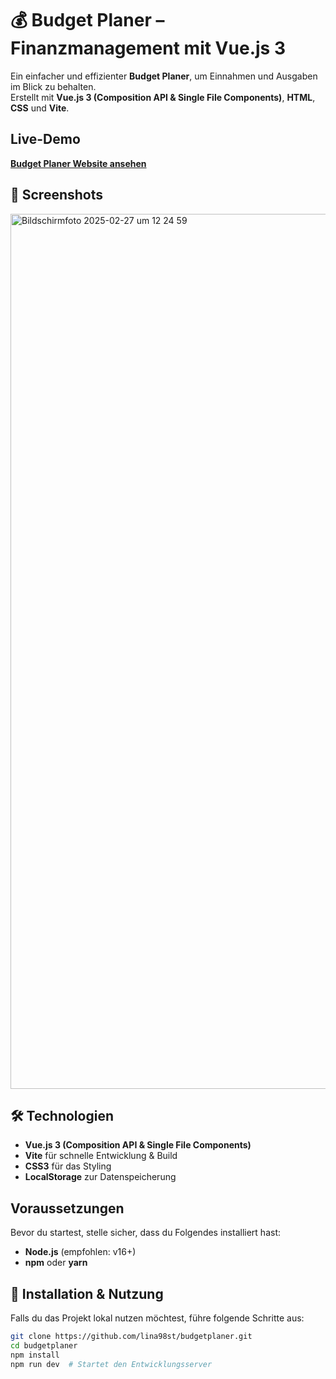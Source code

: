 # 💰 Budget Planer – Finanzmanagement mit Vue.js 3  

Ein einfacher und effizienter **Budget Planer**, um Einnahmen und Ausgaben im Blick zu behalten.  
Erstellt mit **Vue.js 3 (Composition API & Single File Components)**, **HTML**, **CSS** und **Vite**.  

## Live-Demo  
**[Budget Planer Website ansehen](https://lina98st.github.io/budgetplaner/)**  

## 📸 Screenshots  

<img width="1400" alt="Bildschirmfoto 2025-02-27 um 12 24 59" src="https://github.com/user-attachments/assets/b6433e0c-de5c-4e1d-aa6d-a0c5f6d8f362" />


## 🛠 Technologien
- **Vue.js 3 (Composition API & Single File Components)**  
- **Vite** für schnelle Entwicklung & Build  
- **CSS3** für das Styling  
- **LocalStorage** zur Datenspeicherung  

## Voraussetzungen  
Bevor du startest, stelle sicher, dass du Folgendes installiert hast:  
- **Node.js** (empfohlen: v16+)  
- **npm** oder **yarn**  

## 🔧 Installation & Nutzung  
Falls du das Projekt lokal nutzen möchtest, führe folgende Schritte aus:  
```bash
git clone https://github.com/lina98st/budgetplaner.git
cd budgetplaner
npm install
npm run dev  # Startet den Entwicklungsserver
